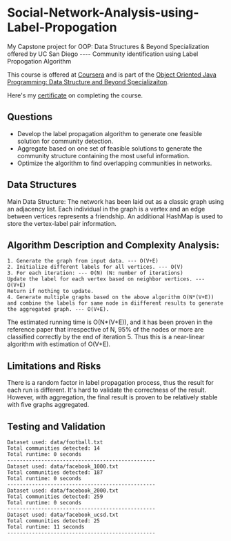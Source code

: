 # Social-Network-Analysis-using-Label-Propogation
My Capstone project for OOP: Data Structures &amp; Beyond Specialization offered by UC San Diego ---- Community identification using Label Propogation Algorithm

This course is offered at <a href="https://www.coursera.org">Coursera</a> and is part of the <a href="https://www.coursera.org/specializations/java-object-oriented">Object Oriented Java Programming: Data Structure and Beyond Specializaiton</a>.

Here's my <a href = "">certificate</a> on completing the course.

## Questions
- Develop the label propagation algorithm to generate one feasible solution for community detection.
- Aggregate based on one set of feasible solutions to generate the community structure containing the most useful information.
- Optimize the algorithm to find overlapping communities in networks.

## Data Structures
Main Data Structure: The network has been laid out as a classic graph using an adjacency list. Each individual in the graph is a vertex and an edge between vertices represents a friendship.
An additional HashMap is used to store the vertex-label pair information.

## Algorithm Description and Complexity Analysis:
```
1. Generate the graph from input data. --- O(V+E)
2. Initialize different labels for all vertices. --- O(V)
3. For each iteration: --- O(N) (N: number of iterations)
Update the label for each vertex based on neighbor vertices. --- O(V+E)
Return if nothing to update.
4. Generate multiple graphs based on the above algorithm O(N*(V+E)) and combine the labels for same node in diifferent results to generate the aggregated graph. --- O(V+E).
```

The estimated running time is O(N*(V+E)), and it has been proven in the reference paper that irrespective of N, 95% of the nodes or more are classified correctly by the end of iteration 5. Thus this is a near-linear algorithm with estimation of O(V+E).

## Limitations and Risks
There is a random factor in label propagation process, thus the result for each run is different. It's hard to validate the correctness of the result. However, with aggregation, the final result is proven to be relatively stable with five graphs aggregated.

## Testing and Validation
```
Dataset used: data/football.txt
Total communities detected: 14
Total runtime: 0 seconds
------------------------------------------------
Dataset used: data/facebook_1000.txt
Total communities detected: 187
Total runtime: 0 seconds
------------------------------------------------
Dataset used: data/facebook_2000.txt
Total communities detected: 259
Total runtime: 0 seconds
------------------------------------------------
Dataset used: data/facebook_ucsd.txt
Total communities detected: 25
Total runtime: 11 seconds
------------------------------------------------
```
